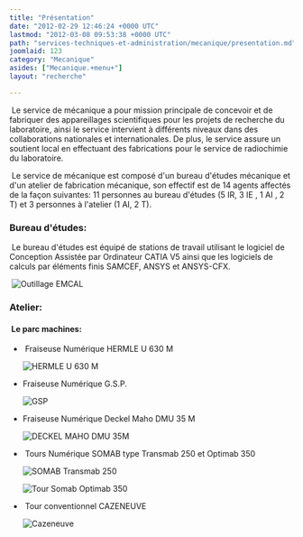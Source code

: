 ```yaml
---
title: "Présentation"
date: "2012-02-29 12:46:24 +0000 UTC"
lastmod: "2012-03-08 09:53:38 +0000 UTC"
path: "services-techniques-et-administration/mecanique/presentation.md"
joomlaid: 123
category: "Mecanique"
asides: ["Mecanique.+menu+"]
layout: "recherche"

---
```


 Le service de mécanique a pour mission principale de concevoir et de fabriquer des appareillages scientifiques pour les projets de recherche du laboratoire, ainsi le service intervient à différents niveaux dans des collaborations nationales et internationales. De plus, le service assure un soutient local en effectuant des fabrications pour le service de radiochimie du laboratoire.

 Le service de mécanique est composé d'un bureau d'études mécanique et d'un atelier de fabrication mécanique, son effectif est de 14 agents affectés de la façon suivantes: 11 personnes au bureau d'études (5 IR, 3 IE , 1 AI , 2 T) et 3 personnes à l'atelier (1 AI, 2 T).

### Bureau d'études:

 Le bureau d'études est équipé de stations de travail utilisant le logiciel de Conception Assistée par Ordinateur CATIA V5 ainsi que les logiciels de calculs par éléments finis SAMCEF, ANSYS et ANSYS-CFX.

 ![Outillage EMCAL](images/Services/Mecanique/Photos%!m(MISSING)anip/Outillage%!E(MISSING)MCAL.jpg)

### Atelier:

####  Le parc machines:

*    Fraiseuse Numérique HERMLE U 630 M

    ![HERMLE U 630 M](images/Services/Mecanique/Photos%!M(MISSING)achines%!a(MISSING)telier/HERMLE%!U(MISSING)%20M.jpg)

*   Fraiseuse Numérique G.S.P.

    ![GSP](images/Services/Mecanique/Photos%!M(MISSING)achines%!a(MISSING)telier/GSP.jpg)

*   Fraiseuse Numérique Deckel Maho DMU 35 M

    ![DECKEL MAHO DMU 35M](images/Services/Mecanique/Photos%!M(MISSING)achines%!a(MISSING)telier/DECKEL%!M(MISSING)AHO%!D(MISSING)MU%!M(MISSING).jpg)

*    Tours Numérique SOMAB type Transmab 250 et Optimab 350

    ![SOMAB Transmab 250](images/Services/Mecanique/Photos%!M(MISSING)achines%!a(MISSING)telier/SOMAB%!T(MISSING)ransmab%!j(MISSING)pg)

    ![Tour Somab Optimab 350](images/Services/Mecanique/Photos%!M(MISSING)achines%!a(MISSING)telier/Tour%!S(MISSING)omab%!O(MISSING)ptimab%!j(MISSING)pg)

*    Tour conventionnel CAZENEUVE

    ![Cazeneuve](images/Services/Mecanique/Photos%!M(MISSING)achines%!a(MISSING)telier/Cazeneuve.jpg)
